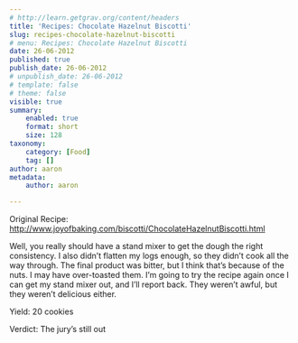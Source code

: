 ```yaml
---
# http://learn.getgrav.org/content/headers
title: 'Recipes: Chocolate Hazelnut Biscotti'
slug: recipes-chocolate-hazelnut-biscotti
# menu: Recipes: Chocolate Hazelnut Biscotti
date: 26-06-2012
published: true
publish_date: 26-06-2012
# unpublish_date: 26-06-2012
# template: false
# theme: false
visible: true
summary:
    enabled: true
    format: short
    size: 128
taxonomy:
    category: [Food]
    tag: []
author: aaron
metadata:
    author: aaron

---
```


Original Recipe: <http://www.joyofbaking.com/biscotti/ChocolateHazelnutBiscotti.html>

Well, you really should have a stand mixer to get the dough the right consistency. I also didn’t flatten my logs enough, so they didn’t cook all the way through. The final product was bitter, but I think that’s because of the nuts. I may have over-toasted them. I’m going to try the recipe again once I can get my stand mixer out, and I’ll report back. They weren’t awful, but they weren’t delicious either.

Yield: 20 cookies

Verdict: The jury’s still out

